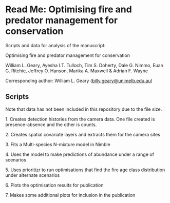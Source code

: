 # Read Me: Optimising fire and predator management for conservation

Scripts and data for analysis of the manuscript: 

Optimising fire and predator management for conservation

William L. Geary, Ayesha I.T. Tulloch, Tim S. Doherty, Dale G. Nimmo, Euan G. Ritchie, Jeffrey O. Hanson, Marika A. Maxwell & Adrian F. Wayne

Corresponding author: William L. Geary (billy.geary@unimelb.edu.au)
 

## Scripts 

Note that data has not been included in this repository due to the file size. 

1\. Creates detection histories from the camera data. One file created is presence-absence and the other is counts. 

2\. Creates spatial covariate layers and extracts them for the camera sites

3\. Fits a Multi-species N-mixture model in Nimble 

4\. Uses the model to make predictions of abundance under a range of scenarios

5\. Uses prioritizr to run optimisations that find the fire age class distribution under alternate scenarios

6\. Plots the optimisation results for publication

7\. Makes some additional plots for inclusion in the publication